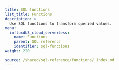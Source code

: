 ```yaml
---
title: SQL functions
list_title: Functions
description: >
  Use SQL functions to transform queried values.
menu:
  influxdb3_cloud_serverless:
    name: Functions
    parent: SQL reference
    identifier: sql-functions
weight: 220

source: /shared/sql-reference/functions/_index.md
---
```


<!-- 
The content of this page is at /content/shared/sql-reference/functions/_index.md
-->